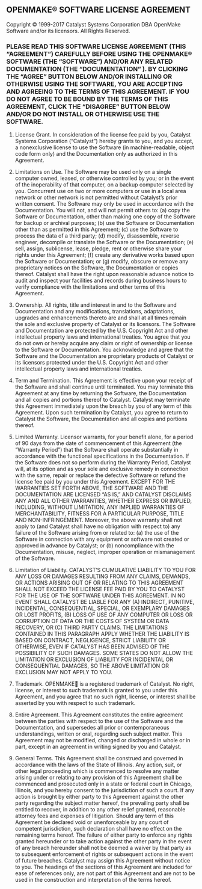 ## OPENMAKE®  SOFTWARE LICENSE AGREEMENT

Copyright © 1999-2017 Catalyst Systems Corporation DBA OpenMake Software and/or its licensors.  All Rights Reserved.

### PLEASE READ THIS SOFTWARE LICENSE AGREEMENT (THIS “AGREEMENT”) CAREFULLY BEFORE USING THE OPENMAKE® SOFTWARE (THE “SOFTWARE”) AND/OR ANY RELATED DOCUMENTATION (THE “DOCUMENTATION” ).  BY CLICKING THE “AGREE” BUTTON BELOW AND/OR INSTALLING OR OTHERWISE USING THE SOFTWARE, YOU ARE ACCEPTING AND AGREEING TO THE TERMS OF THIS AGREEMENT.  IF YOU DO NOT AGREE TO BE BOUND BY THE TERMS OF THIS AGREEMENT, CLICK THE “DISAGREE” BUTTON BELOW AND/OR DO NOT INSTALL OR OTHERWISE USE THE SOFTWARE. 

1. 	License Grant.  In consideration of the license fee paid by you, Catalyst Systems Corporation (“Catalyst”) hereby grants to you, and you accept, a nonexclusive license to use the Software (in machine-readable, object code form only) and the Documentation only as authorized in this Agreement.

2.	Limitations on Use.  The Software may be used only on a single computer owned, leased, or otherwise controlled by you; or in the event of the inoperability of that computer, on a backup computer selected by you.  Concurrent use on two or more computers or use in a local area network or other network is not permitted without Catalyst’s prior written consent.  The Software may only be used in accordance with the Documentation.  You will not, and will not permit others to: (a) copy the Software or Documentation, other than making one copy of the Software for backup or archival purposes; (b) use the Software or Documentation other than as permitted in this Agreement; (c) use the Software to process the data of a third party; (d) modify, disassemble, reverse engineer, decompile or translate the Software or the Documentation; (e) sell, assign, sublicense, lease, pledge, rent or otherwise share your rights under this Agreement; (f) create any derivative works based upon the Software or Documentation; or (g) modify, obscure or remove any proprietary notices on the Software, the Documentation or copies thereof.  Catalyst shall have the right upon reasonable advance notice to audit and inspect your facilities and records during business hours to verify compliance with the limitations and other terms of this Agreement.

3.	Ownership.  All rights, title and interest in and to the Software and Documentation and any modifications, translations, adaptations, upgrades and enhancements thereto are and shall at all times remain the sole and exclusive property of Catalyst or its licensors.  The Software and Documentation are protected by the U.S. Copyright Act and other intellectual property laws and international treaties.  You agree that you do not own or hereby acquire any claim or right of ownership or license to the Software or Documentation.   You acknowledge and agree that the Software and the Documentation are proprietary products of Catalyst or its licensors protected under the U.S. Copyright Act and other intellectual property laws and international treaties.
 
4. 	Term and Termination.   This Agreement is effective upon your receipt of the Software and shall continue until terminated. You may terminate this Agreement at any time by returning the Software, the Documentation and all copies and portions thereof to Catalyst.  Catalyst may terminate this Agreement immediately upon the breach by you of any term of this Agreement. Upon such termination by Catalyst, you agree to return to Catalyst the Software, the Documentation and all copies and portions thereof.

5. 	Limited Warranty.   Licensor warrants, for your benefit alone, for a period of 90 days from the date of commencement of this Agreement (the “Warranty Period”) that the Software shall operate substantially in accordance with the functional specifications in the Documentation.  If the Software does not so perform during the Warranty Period, Catalyst will, at its option and as your sole and exclusive remedy in connection with the same, repair or replace the defective Software or refund the license fee paid by you under this Agreement.  EXCEPT FOR THE WARRANTIES SET FORTH ABOVE, THE SOFTWARE AND THE DOCUMENTATION ARE LICENSED “AS IS,” AND CATALYST DISCLAIMS ANY AND ALL OTHER WARRANTIES, WHETHER EXPRESS OR IMPLIED, INCLUDING, WITHOUT LIMITATION, ANY IMPLIED WARRANTIES OF MERCHANTABILITY, FITNESS FOR A PARTICULAR PURPOSE, TITLE AND NON-INFRINGEMENT.  Moreover, the above warranty shall not apply to (and Catalyst shall have no obligation with respect to) any failure of the Software arising from or related to: (a) the use of the Software in connection with any equipment or software not created or approved in advance by Catalyst; or (b) noncompliance with the Documentation, misuse, neglect, improper operation or mismanagement of the Software.

6. 	Limitation of Liability.   CATALYST’S CUMULATIVE LIABILITY TO YOU FOR ANY LOSS OR DAMAGES RESULTING FROM ANY CLAIMS, DEMANDS, OR ACTIONS ARISING OUT OF OR RELATING TO THIS AGREEMENT SHALL NOT EXCEED THE LICENSE FEE PAID BY YOU TO CATALYST FOR THE USE OF THE SOFTWARE UNDER THIS AGREEMENT.  IN NO EVENT SHALL CATALYST BE LIABLE FOR ANY (A) INDIRECT, PUNITIVE, INCIDENTAL, CONSEQUENTIAL, SPECIAL, OR EXEMPLARY DAMAGES OR LOST PROFITS, (B) LOSS OF USE OF ANY COMPUTER OR LOSS OR CORRUPTION OF DATA OR THE COSTS OF SYSTEM OR DATA RECOVERY, OR (C) THIRD PARTY CLAIMS.  THE LIMITATIONS CONTAINED IN THIS PARAGRAPH APPLY WHETHER THE LIABILITY IS BASED ON CONTRACT, NEGLIGENCE, STRICT LIABILITY OR OTHERWISE, EVEN IF CATALYST HAS BEEN ADVISED OF THE POSSIBILITY OF SUCH DAMAGES.  SOME STATES DO NOT ALLOW THE LIMITATION OR EXCLUSION OF LIABILITY FOR INCIDENTAL OR CONSEQUENTIAL DAMAGES, SO THE ABOVE LIMITATION OR EXCLUSION MAY NOT APPLY TO YOU.

7. 	Trademark.   OPENMAKE is a registered trademark of Catalyst.  No right, license, or interest to such trademark is granted to you under this Agreement, and you agree that no such right, license, or interest shall be asserted by you with respect to such trademark.

8.	Entire Agreement.  This Agreement constitutes the entire agreement between the parties with respect to the use of the Software and the Documentation, and supersedes all prior or contemporaneous understandings, written or oral, regarding such subject matter.  This Agreement may not be modified, changed or discharged in whole or in part, except in an agreement in writing signed by you and Catalyst.  

9. 	General Terms.   This Agreement shall be construed and governed in accordance with the laws of the State of Illinois.  Any action, suit, or other legal proceeding which is commenced to resolve any matter arising under or relating to any provision of this Agreement shall be commenced and prosecuted only in a state or federal court in Chicago, Illinois, and you hereby consent to the jurisdiction of such a court.  If any action is brought by either party to this Agreement against the other party regarding the subject matter hereof, the prevailing party shall be entitled to recover, in addition to any other relief granted, reasonable attorney fees and expenses of litigation.  Should any term of this Agreement be declared void or unenforceable by any court of competent jurisdiction, such declaration shall have no effect on the remaining terms hereof.  The failure of either party to enforce any rights granted hereunder or to take action against the other party in the event of any breach hereunder shall not be deemed a waiver by that party as to subsequent enforcement of rights or subsequent actions in the event of future breaches.  Catalyst may assign this Agreement without notice to you.  The headings of the sections of this Agreement are included for ease of references only, are not part of this Agreement and are not to be used in the construction and interpretation of the terms hereof.

